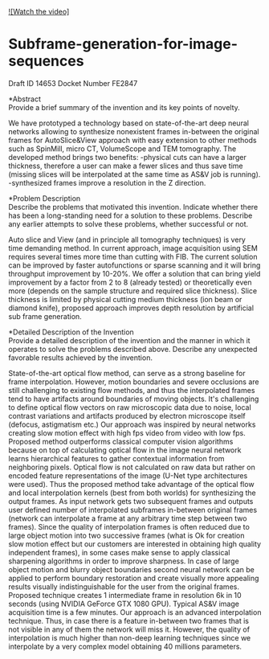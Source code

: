 [![Watch the video]](https://www.youtube.com/watch?v=DuxXRWH5Ex0&feature=youtu.be)

# Subframe-generation-for-image-sequences

Draft ID  14653   Docket Number  FE2847  

*Abstract  
Provide a brief summary of the invention and its key points of novelty.    

We have prototyped a technology based on state-of-the-art deep neural networks allowing to synthesize nonexistent frames in-between the original frames for AutoSlice&View approach with easy extension to other methods such as SpinMill, micro CT, VolumeScope and TEM tomography. 
The developed method brings two benefits:
-physical cuts can have a larger thickness, therefore a user can make a fewer slices and thus save time (missing slices will be interpolated at the same time as AS&V job is running).
-synthesized frames improve a resolution in the Z direction. 

*Problem Description  
Describe the problems that motivated this invention. Indicate whether there has been a long-standing need for a solution to these problems. Describe any earlier attempts to solve these problems, whether successful or not.   

Auto slice and View (and in principle all tomography techniques) is very time demanding method. In current approach, image acquisition using SEM requires several times more time than cutting with FIB.
The current solution can be improved by faster autofunctions or sparse scanning and it will bring throughput improvement by 10-20%. We offer a solution that can bring yield improvement by a factor from 2 to 8 (already tested) or theoretically even more (depends on the sample structure and required slice thickness). Slice thickness is limited by physical cutting medium thickness (ion beam or diamond knife), proposed approach improves depth resolution by artificial sub frame generation.
  
*Detailed Description of the Invention  
Provide a detailed description of the invention and the manner in which it operates to solve the problems described above. Describe any unexpected favorable results achieved by the invention.   

State-of-the-art optical flow method, can serve as a strong baseline for frame interpolation. However, motion boundaries and severe occlusions are still challenging to existing flow methods, and thus the interpolated frames tend to have artifacts around boundaries of moving objects. It's challenging to define optical flow vectors on raw microscopic data due to noise, local contrast variations and artifacts produced by electron microscope itself (defocus, astigmatism etc.)
Our approach was inspired by neural networks creating slow motion effect with high fps video from video with low fps. Proposed method outperforms classical computer vision algorithms because on top of calculating optical flow in the image neural network learns hierarchical features to gather contextual information from neighboring pixels. Optical flow is not calculated on raw data but rather on encoded feature representations of the image (U-Net type architectures were used). 
Thus the proposed method take advantage of the optical flow and local interpolation kernels (best from both worlds) for synthesizing the output frames.
As input network gets two subsequent frames and outputs user defined number of interpolated subframes in-between original frames (network can interpolate a frame at any arbitrary time step between two frames). 
Since the quality of interpolation frames is often reduced due to large object motion into two successive frames (what is Ok for creation slow motion effect but our customers are interested in obtaining high quality independent frames), in some cases make sense to apply classical sharpening algorithms in order to improve sharpness. In case of large object motion and blurry object boundaries second neural network can be applied to perform boundary restoration and create visually more appealing results visually indistinguishable for the user from the original frames.
Proposed technique creates 1 intermediate frame in resolution 6k in 10 seconds (using NVIDIA GeForce GTX 1080 GPU). Typical AS&V image acquisition time is a few minutes.
Our approach is an advanced interpolation technique. Thus, in case there is a feature in-between two frames that is not visible in any of them the network will miss it. However, the quality of interpolation is much higher than non-deep learning techniques since we interpolate by a very complex model obtaining 40 millions parameters. 
